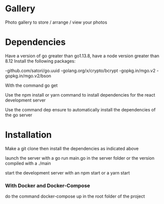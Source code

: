 # Gallery

Photo gallery to store / arrange / view your photos

# Dependencies

Have a version of go greater than go1.13.8, have a node version greater than 8.12
Install the following packages:

-github.com/satori/go.uuid
-golang.org/x/crypto/bcrypt
-gopkg.in/mgo.v2
-gopkg.in/mgo.v2/bson

With the command go get

Use the npm install or yarn command to install dependencies for the react development server

Use the command dep ensure to automatically install the dependencies of the go server

# Installation

Make a git clone then install the dependencies as indicated above

launch the server with a go run main.go in the server folder or the version compiled with a ./main

start the development server with an npm start or a yarn start


### With Docker and Docker-Compose

do the command docker-compose up in the root folder of the project